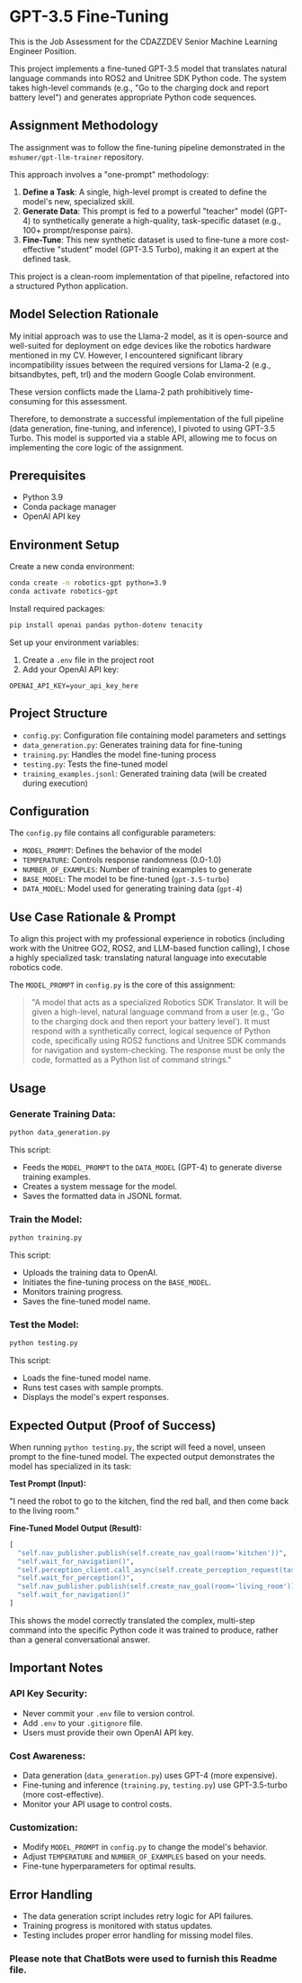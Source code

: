 # GPT-3.5 Fine-Tuning

This is the Job Assessment for the CDAZZDEV Senior Machine Learning Engineer Position.

This project implements a fine-tuned GPT-3.5 model that translates natural language commands into ROS2 and Unitree SDK Python code. The system takes high-level commands (e.g., "Go to the charging dock and report battery level") and generates appropriate Python code sequences.

## Assignment Methodology

The assignment was to follow the fine-tuning pipeline demonstrated in the `mshumer/gpt-llm-trainer` repository.

This approach involves a "one-prompt" methodology:

1. **Define a Task**: A single, high-level prompt is created to define the model's new, specialized skill.
2. **Generate Data**: This prompt is fed to a powerful "teacher" model (GPT-4) to synthetically generate a high-quality, task-specific dataset (e.g., 100+ prompt/response pairs).
3. **Fine-Tune**: This new synthetic dataset is used to fine-tune a more cost-effective "student" model (GPT-3.5 Turbo), making it an expert at the defined task.

This project is a clean-room implementation of that pipeline, refactored into a structured Python application.

## Model Selection Rationale

My initial approach was to use the Llama-2 model, as it is open-source and well-suited for deployment on edge devices like the robotics hardware mentioned in my CV. However, I encountered significant library incompatibility issues between the required versions for Llama-2 (e.g., bitsandbytes, peft, trl) and the modern Google Colab environment.

These version conflicts made the Llama-2 path prohibitively time-consuming for this assessment.

Therefore, to demonstrate a successful implementation of the full pipeline (data generation, fine-tuning, and inference), I pivoted to using GPT-3.5 Turbo. This model is supported via a stable API, allowing me to focus on implementing the core logic of the assignment.

## Prerequisites

- Python 3.9  
- Conda package manager  
- OpenAI API key  

## Environment Setup

Create a new conda environment:

```bash
conda create -n robotics-gpt python=3.9
conda activate robotics-gpt
```

Install required packages:

```bash
pip install openai pandas python-dotenv tenacity
```

Set up your environment variables:

1. Create a `.env` file in the project root  
2. Add your OpenAI API key:

```text
OPENAI_API_KEY=your_api_key_here
```

## Project Structure

- `config.py`: Configuration file containing model parameters and settings  
- `data_generation.py`: Generates training data for fine-tuning  
- `training.py`: Handles the model fine-tuning process  
- `testing.py`: Tests the fine-tuned model  
- `training_examples.jsonl`: Generated training data (will be created during execution)  

## Configuration

The `config.py` file contains all configurable parameters:

- `MODEL_PROMPT`: Defines the behavior of the model  
- `TEMPERATURE`: Controls response randomness (0.0-1.0)  
- `NUMBER_OF_EXAMPLES`: Number of training examples to generate  
- `BASE_MODEL`: The model to be fine-tuned (`gpt-3.5-turbo`)  
- `DATA_MODEL`: Model used for generating training data (`gpt-4`)  

## Use Case Rationale & Prompt

To align this project with my professional experience in robotics (including work with the Unitree GO2, ROS2, and LLM-based function calling), I chose a highly specialized task: translating natural language into executable robotics code.

The `MODEL_PROMPT` in `config.py` is the core of this assignment:

> "A model that acts as a specialized Robotics SDK Translator. It will be given a high-level, natural language command from a user (e.g., 'Go to the charging dock and then report your battery level'). It must respond with a synthetically correct, logical sequence of Python code, specifically using ROS2 functions and Unitree SDK commands for navigation and system-checking. The response must be only the code, formatted as a Python list of command strings."

## Usage

### Generate Training Data:

```bash
python data_generation.py
```

This script:

- Feeds the `MODEL_PROMPT` to the `DATA_MODEL` (GPT-4) to generate diverse training examples.  
- Creates a system message for the model.  
- Saves the formatted data in JSONL format.  

### Train the Model:

```bash
python training.py
```

This script:

- Uploads the training data to OpenAI.  
- Initiates the fine-tuning process on the `BASE_MODEL`.  
- Monitors training progress.  
- Saves the fine-tuned model name.  

### Test the Model:

```bash
python testing.py
```

This script:

- Loads the fine-tuned model name.  
- Runs test cases with sample prompts.  
- Displays the model's expert responses.  

## Expected Output (Proof of Success)

When running `python testing.py`, the script will feed a novel, unseen prompt to the fine-tuned model. The expected output demonstrates the model has specialized in its task:

**Test Prompt (Input):**

"I need the robot to go to the kitchen, find the red ball, and then come back to the living room."

**Fine-Tuned Model Output (Result):**

```python
[
  "self.nav_publisher.publish(self.create_nav_goal(room='kitchen'))",
  "self.wait_for_navigation()",
  "self.perception_client.call_async(self.create_perception_request(task='find_object', object_name='red ball'))",
  "self.wait_for_perception()",
  "self.nav_publisher.publish(self.create_nav_goal(room='living_room'))",
  "self.wait_for_navigation()"
]
```

This shows the model correctly translated the complex, multi-step command into the specific Python code it was trained to produce, rather than a general conversational answer.

## Important Notes

### API Key Security:

- Never commit your `.env` file to version control.  
- Add `.env` to your `.gitignore` file.  
- Users must provide their own OpenAI API key.  

### Cost Awareness:

- Data generation (`data_generation.py`) uses GPT-4 (more expensive).  
- Fine-tuning and inference (`training.py`, `testing.py`) use GPT-3.5-turbo (more cost-effective).  
- Monitor your API usage to control costs.  

### Customization:

- Modify `MODEL_PROMPT` in `config.py` to change the model's behavior.  
- Adjust `TEMPERATURE` and `NUMBER_OF_EXAMPLES` based on your needs.  
- Fine-tune hyperparameters for optimal results.  

## Error Handling

- The data generation script includes retry logic for API failures.  
- Training progress is monitored with status updates.  
- Testing includes proper error handling for missing model files.

### Please note that ChatBots were used to furnish this Readme file.
